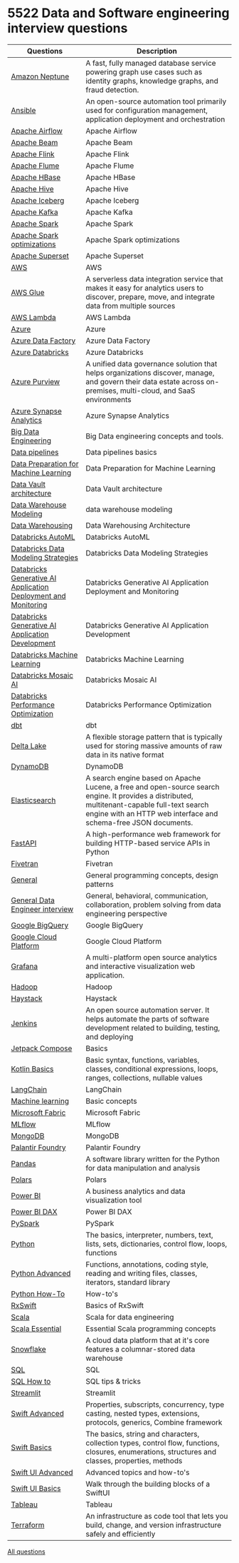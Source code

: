 # 5522 Data and Software engineering interview questions
| Questions | Description |
| --- | --- |
| [Amazon Neptune](content/amazon_neptune.md) | A fast, fully managed database service powering graph use cases such as identity graphs, knowledge graphs, and fraud detection. |
| [Ansible](content/ansible.md) | An open-source automation tool primarily used for configuration management, application deployment and orchestration |
| [Apache Airflow](content/apache_airflow.md) | Apache Airflow |
| [Apache Beam](content/apache_beam.md) | Apache Beam |
| [Apache Flink](content/apache_flink.md) | Apache Flink |
| [Apache Flume](content/apache_flume.md) | Apache Flume |
| [Apache HBase](content/apache_hbase.md) | Apache HBase |
| [Apache Hive](content/apache_hive.md) | Apache Hive |
| [Apache Iceberg](content/apache_iceberg.md) | Apache Iceberg |
| [Apache Kafka](content/apache_kafka.md) | Apache Kafka |
| [Apache Spark](content/apache_spark.md) | Apache Spark |
| [Apache Spark optimizations](content/apache_spark_optimizations.md) | Apache Spark optimizations |
| [Apache Superset](content/apache_superset.md) | Apache Superset |
| [AWS](content/aws.md) | AWS |
| [AWS Glue](content/aws_glue.md) | A serverless data integration service that makes it easy for analytics users to discover, prepare, move, and integrate data from multiple sources |
| [AWS Lambda](content/aws_lambda.md) | AWS Lambda |
| [Azure](content/azure.md) | Azure |
| [Azure Data Factory](content/azure_data_factory.md) | Azure Data Factory |
| [Azure Databricks](content/azure_databricks.md) | Azure Databricks |
| [Azure Purview](content/azure_purview.md) | A unified data governance solution that helps organizations discover, manage, and govern their data estate across on-premises, multi-cloud, and SaaS environments |
| [Azure Synapse Analytics](content/azure_synapse_analytics.md) | Azure Synapse Analytics |
| [Big Data Engineering](content/bigdata.md) | Big Data engineering concepts and tools. |
| [Data pipelines](content/data_pipelines.md) | Data pipelines basics |
| [Data Preparation for Machine Learning](content/data_preparation_for_machine_learning.md) | Data Preparation for Machine Learning |
| [Data Vault architecture](content/data_vault_architecture.md) | Data Vault architecture |
| [Data Warehouse Modeling](content/data_warehouse_modeling.md) | data warehouse modeling |
| [Data Warehousing](content/dwha.md) | Data Warehousing Architecture |
| [Databricks AutoML](content/databricks_automl.md) | Databricks AutoML |
| [Databricks Data Modeling Strategies](content/databricks_data_modeling_strategies.md) | Databricks Data Modeling Strategies |
| [Databricks Generative AI Application Deployment and Monitoring](content/databricks_generative_ai_application_deployment_and_monitoring.md) | Databricks Generative AI Application Deployment and Monitoring |
| [Databricks Generative AI Application Development](content/databricks_generative_ai_application_development.md) | Databricks Generative AI Application Development |
| [Databricks Machine Learning](content/databricks_machine_learning.md) | Databricks Machine Learning |
| [Databricks Mosaic AI](content/databricks_mosaic_ai.md) | Databricks Mosaic AI |
| [Databricks Performance Optimization](content/databricks_performance_optimization.md) | Databricks Performance Optimization |
| [dbt](content/dbt.md) | dbt |
| [Delta Lake](content/delta_lake.md) | A flexible storage pattern that is typically used for storing massive amounts of raw data in its native format |
| [DynamoDB](content/dynamodb.md) | DynamoDB |
| [Elasticsearch](content/elasticsearch.md) | A search engine based on Apache Lucene, a free and open-source search engine. It provides a distributed, multitenant-capable full-text search engine with an HTTP web interface and schema-free JSON documents. |
| [FastAPI](content/fastapi.md) | A high-performance web framework for building HTTP-based service APIs in Python |
| [Fivetran](content/fivetran.md) | Fivetran |
| [General](content/general.md) | General programming concepts, design patterns |
| [General Data Engineer interview](content/general_interview.md) | General, behavioral, communication, collaboration, problem solving from data engineering perspective |
| [Google BigQuery](content/google_bigquery.md) | Google BigQuery |
| [Google Cloud Platform](content/gcp.md) | Google Cloud Platform |
| [Grafana](content/grafana.md) | A multi-platform open source analytics and interactive visualization web application. |
| [Hadoop](content/hadoop.md) | Hadoop |
| [Haystack](content/haystack.md) | Haystack |
| [Jenkins](content/jenkins.md) | An open source automation server. It helps automate the parts of software development related to building, testing, and deploying |
| [Jetpack Compose](content/jetpack_compose.md) | Basics |
| [Kotlin Basics](content/kotlin.md) | Basic syntax, functions, variables, classes, conditional expressions, loops, ranges, collections, nullable values |
| [LangChain](content/langchain.md) | LangChain |
| [Machine learning](content/machine_learning.md) | Basic concepts |
| [Microsoft Fabric](content/microsoft_fabric.md) | Microsoft Fabric |
| [MLflow](content/mlflow.md) | MLflow |
| [MongoDB](content/mongodb.md) | MongoDB |
| [Palantir Foundry](content/palantir_foundry.md) | Palantir Foundry |
| [Pandas](content/pandas.md) | A software library written for the Python for data manipulation and analysis |
| [Polars](content/polars.md) | Polars |
| [Power BI](content/power_bi.md) | A business analytics and data visualization tool |
| [Power BI DAX](content/power_bi_dax.md) | Power BI DAX |
| [PySpark](content/pyspark.md) | PySpark |
| [Python](content/python.md) | The basics, interpreter, numbers, text, lists, sets, dictionaries, control flow, loops, functions |
| [Python Advanced](content/pythonadvanced.md) | Functions, annotations, coding style, reading and writing files, classes, iterators, standard library |
| [Python How-To](content/pythonhowto.md) | How-to's |
| [RxSwift](content/rxswift.md) | Basics of RxSwift |
| [Scala](content/scala_de.md) | Scala for data engineering |
| [Scala Essential](content/scala.md) | Essential Scala programming concepts |
| [Snowflake](content/snowflake.md) | A cloud data platform that at it's core features a columnar-stored data warehouse |
| [SQL](content/sql.md) | SQL |
| [SQL How to](content/sqlhowto.md) | SQL tips & tricks |
| [Streamlit](content/streamlit.md) | Streamlit |
| [Swift Advanced](content/swiftadvanced.md) | Properties, subscripts, concurrency, type casting, nested types, extensions, protocols, generics, Combine framework |
| [Swift Basics](content/swift.md) | The basics, string and characters, collection types, control flow, functions, closures, enumerations, structures and classes, properties, methods |
| [Swift UI Advanced](content/swiftuiadvanced.md) | Advanced topics and how-to's |
| [Swift UI Basics](content/swiftui.md) | Walk through the building blocks of a SwiftUI |
| [Tableau](content/tableau.md) | Tableau |
| [Terraform](content/terraform.md) | An infrastructure as code tool that lets you build, change, and version infrastructure safely and efficiently |


[All questions](content/_all.md)

